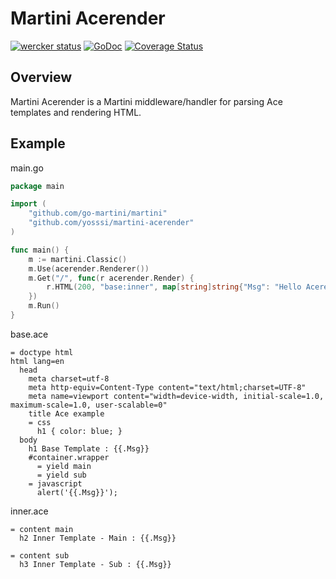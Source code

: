 # Martini Acerender

[![wercker status](https://app.wercker.com/status/1cdc361a2374b8f28022c7fd2f8792b5/m "wercker status")](https://app.wercker.com/project/bykey/1cdc361a2374b8f28022c7fd2f8792b5)
[![GoDoc](https://godoc.org/github.com/yosssi/martini-acerender?status.svg)](https://godoc.org/github.com/yosssi/martini-acerender)
[![Coverage Status](https://img.shields.io/coveralls/yosssi/martini-acerender.svg)](https://coveralls.io/r/yosssi/martini-acerender?branch=HEAD)

## Overview

Martini Acerender is a Martini middleware/handler for parsing Ace templates and rendering HTML.

## Example

main.go

```go
package main

import (
	"github.com/go-martini/martini"
	"github.com/yosssi/martini-acerender"
)

func main() {
	m := martini.Classic()
	m.Use(acerender.Renderer())
	m.Get("/", func(r acerender.Render) {
		r.HTML(200, "base:inner", map[string]string{"Msg": "Hello Acerender"}, nil)
	})
	m.Run()
}
```

base.ace

```ace
= doctype html
html lang=en
  head
    meta charset=utf-8
    meta http-equiv=Content-Type content="text/html;charset=UTF-8"
    meta name=viewport content="width=device-width, initial-scale=1.0, maximum-scale=1.0, user-scalable=0"
    title Ace example
    = css
      h1 { color: blue; }
  body
    h1 Base Template : {{.Msg}}
    #container.wrapper
      = yield main
      = yield sub
    = javascript
      alert('{{.Msg}}');
```

inner.ace

```ace
= content main
  h2 Inner Template - Main : {{.Msg}}

= content sub
  h3 Inner Template - Sub : {{.Msg}}
```
